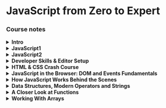 # JavaScript from Zero to Expert

### Course notes

<details>
<summary><b>Intro</b></summary>
<br/>

- Web development basics
  - HTML(Nouns) | CSS(Adjectives) | JS(Verbs)
  - Separation of concerns - Every file separated, not in the HTML
- Test with Console
  - Brave or Chrome - `⌘⌥J`
  - Safari - `⌘⌥C`
- JavaScript
  - High-Level - Not complex stuff (memory) worries
  - Object-Oriented - Data based on objects
  - Multi-Paradigm - Use different styles of programming
  - Programming language - Instruct computer to do things
  - ES5, ES6+
    - 1995 - Mocha, first version of JavaScript created in just 10 days
      - A language to create interactive sites
    - 1996
      - It has nothing to do with Java
      - Changes to LiveScript and to JavaScript to attract Java divelopers
      - Microsoft launches IE and copies JavaScript into JScript
    - 1997 - ECMA releases ECMAScript 1 (ES1), the first standar for JavaScript
    - 2009 - ES5 (ECMAScript 5) was released with a lot of new features
    - 2015 - ES6 (ECMAScript 2015) was released (biggest update)
      - Changes to an annual release cycle
  - Don't break the web
    - Older code is still working
    - It's very buggy but still used
  - Development - Use the latest Chrome
  - Production - Transpile and polyfill the code to make it compatible with older browsers
  - ESNext - Future versions

</details>

<details>
<summary><b>JavaScript1</b></summary>
<br/>

- Value - Smallest unit of information
- Variable - Reusable value
  - `let` - Can be changed later
  - `const` - Won't be changed later, cannot be empty
  - `var` - Old way to define variables
  - Never declare a variablewithout really declaring it, it creates a global object and causes troubles
- Camel case is a convention
- Prevent `SyntaxError`
  - Never start a variable with a number
  - Just use letters, numbers, underscore or dollar
- Conventions
  - Don't use reserved words or `name`
  - Start with lowercase, upper is for classes
  - Check universal constants like `PI`
  - Be descriptive, `firstName` better than `name1`
- Primitives values
  - Primitives
    - Numbers `5, 5.9`
    - Strings `""`
    - Booleans `true, false`
    - Undefined `empty value`
    - Null `empty value`
    - Symbol `unique and cannot be changed`
    - BigInt `Larger numbers than Number can hold`
    - Dynamic type `you don't have to define the type of value`
  - Type conversion and coercion
    - Check what kind of value you have `typeof`
    - Change between types of values `Number('5')`
    - Some changes are automatic `'Love ' + 5 // 5 becomes a string`
    - Strings automatically transformed into numbers `'5' - '12' - 5`
  - Truthy and falsy values
    - `0, '', undefined, null, NaN` return a falsy value of `false`
    - All other values are truthy and return `true`
    - You can check by ransforming values to booleans:
      ```JavaScript
      Boolean(0) // false
      Boolean(1) // true
      ```
- Comments
  ```JavaScript
  // Single line
  /* Multiline */
  ```
- Math operators
  - `+` plus (sum of two numbers or concatenate strings)
  - `-` less
  - `/` divide
  - `*` multiply
  - `**` power of
- Assignment operators
  - `=` equal
  - `+=` add value to a variable
  - `-=` substract value to a variable
- Comparison operators
  - `<` less than
  - `>` plus than
  - `<=` less than equal
  - `>=` plus than equal
- Strings and template literals
  - Syntax `"String"` `'String'` `` `String` ``
  - Concatenate `'Hi ' + 'dear!'`
  - Template literals `` `I am ${jsValue} years old` ``
- Conditionals:
  - Positive `if (condition) {execution}`
  - Negative `if (!condition) {execution}`
  - Multiple `if (c) {e1} else if (c2) {e2} else {e3}`
- Expressions: poduce a value `true && false`
- Statements: sentences that translate our order `const str = 'Sentence'`
- Equality operators:
  - Strict operators, without type coercion:
    - `===` equal
    - `!==` not equal
    - `1 === '1' // false`
  - Strict operators, with type coercion:
    - `==` equal
    - `!=` not equal
    - `1 == '1' // true`
- Boolean logic:
  - `&&` and
  - `||` or
  - `!` not
- Switch: It's an statement so it can`t be inside a function or return
  ```JavaScript
  const variable = 1;
  switch(variable){
    case 1:
      console.log('It\'s one'); // If variable is equal to 1 it's executed
      break; //if you want to break at that step
    case 2:
      console.log('It\'s two'); // Multiple cases
    default:
      console.log('It\'s not a number');//like an else statement
  }
  ```
- Ternary operator: It's a expression so it can be inside a function or return
  ```JavaScript
  const isFive = 5 ? 'It\'s five' : 'It\'s not five';
  ```

</details>

<details>
<summary><b>JavaScript2</b></summary>
<br/>

- Strict mode - Use it always to create safer code
  - Start a file with `'use strict';`
- Functions - piece of code that can be used several times

  - Best way to implement the principle DRY (Don't Repeat Yourself)
  - Define functions
    - `function` reserved word can be used to define a function
      - `function funcName(parameters) {action};` this is a function declaration and it can be used before it's declarated
      - You can also use this reserved word to create an anonymous function (function expression): `const anonymous = function(params) {action}`
    - Arrow functions
      - They don't have the `this` keword
        ```JavaScript
        const myFunction = num1 => num1 + 1;
        ```
        - it returns explicitally without `return`
      - If it gets complex it needs more structure
        ```JavaScript
        const myFunction = (num1, num2) => num1 + num2; // Single line
        const myFunction = (num1, num2) => {
          return num1 + num2 // Multi-line needs return
        }
        ```
  - Call / run / invoke functions `myFunction(argument);`
    - The parameter is the name used to define the function variables and the argument the actual value used when calling the function
  - `return` returns a value at the end of the function
    - Just the first `return` achieved returns a value
    - Just works inside functions
    - If the function doesn't have a `return` it returns `undefined`
    - If you want to return a list use brackets `[]` if not it will return just the last value
      ```JavaScript
      return true, false //false
      return [true, false] //[true, false]
      ```
    - It needs parenthesis if you start the return value in the second line
      ```JavaScript
      return (
          5 + 10
      )
      ```
  - You can use functions inside other functions so you can write cleaner code
    ```JavaScript
    function func1() {return true};
    function func2() {
        const myTrue = func1();
        return [myTrue, false];
    }
    ```
  - Arrays
    - Declarate an array:
      - Literal: `const nums = [1,2,3,4];`
      - New object: `const nums = new Array(1,2,3,4);`
      - Zero indexed `nums[0] // first element, expression inside, not statement`
      - Length `nums.length // 4`
      - Change array values: `nums[0] = 10; //[10,2,3,4]`
      - This is not a primitive value so even though it's declared as const you can change the values inside the object.
      - If you put an array in another variable and modify it, the value will be modified in both becaus is the same object referenced in another variable, to change this behavior you'll need to copy it in the new variable.
    - Array methods:
      - `.push` add to the end
        ```JavaScript
        console.log(arr.push(5)) //5
        ```
      - `.unshift` add to the begining
        ```JavaScript
        console.log(arr.unshift(5)) //5
        ```
      - `.pop` remove the last element
        ```JavaScript
        console.log(arr.pop()) //Value popped
        ```
      - `.shift` removes the first element
        ```JavaScript
        console.log(arr.shift()) //Value shifted
        ```
      - `.indexOf` returns the index of the argument
        ```JavaScript
        arr.indexOf(value) // Returns a number
        ```
      - `.includes` returns whether or not an array includes certain value
        ```JavaScript
        arr.includes(value) // Returns a boolean
        ```
  - Objects

    - Non ordered data structure
    - Declarate an object:
      - Literal `const objName = {key: value, key2: value2};`
      - Acces to a key:
        - Dot notation, member access `objName.key`
        - Bracket notation, computed member access `objName['key']`
          - Useful when concatenation needed `objName['key'+'2']`
      - Add or modify an entry: `objName['key'+'2'] = 'new value 2';`
      - Add functions to objects
        ```JavaScript
        const objWithFunc = {
            firstName: 'John',
            johnIs: '',
            myFunc: function(msg) {
                this.johnIs = `${this.firstName} ${msg}`;
                return this.johnIs;
            }
        };
        console.log(objWithFunc.myFunc('is good!')); // Changes johnIs entry
        // console.log(objWithFunc['myFunc']('is good!')); // Another way to use the function
        console.log(objWithFunc.johnIs); // John is good!
        ```
        - Even though you are able to perform the function several times, that's a bad practice because it uses a lot of computing, the best way to do it is to use the function ones to define a value inside the object.

  - Iteration
    - For loop keeps running while condition is true
      ```JavaScript
      for (let i=0; i<10; i++) {console.log(i)};
      for (let i=0; i<10; i++) console.log(i); // This will also work
      ```
    - You can iterate through an array by using the index
      ```JavaScript
      const myArr = [0,1,2,3,4,5,6,7];
      const doubleArr = [];
      for (let i=0; i<myArr.length; i++) {
          doubleArr.push(i*2);
      };
      ```
    - Or by using an of loop
      ```JavaScript
      for (const i of myArr) {doubleArr.push(i*2);};
      ```
    - You can make jumps between the loop steps by using continue
      ```JavaScript
      for (const i of myArr) {
          if (i === 3) continue;
          doubleArr.push(i*2);
      };
      ```
    - Or you can break the loop if a condition is met
      ```JavaScript
      for (const i of myArr) {
          if (i === 5) break;
          doubleArr.push(i*2);
      };
      ```
    - This is a way to loop backwards
      ```JavaScript
      for (let i=myArr.length-1; i>=0; i--) {doubleArr.push(i*2);};
      ```
    - Nested loop are sometimes useful, like when you want all the 10 units square coordinates inside a 100\*100 square
      ```JavaScript
      const increment = 10;
      for (let x=0; x<100; x+=increment) {
          for (let y=0; y<100; y+=increment) {
              console.log('Coord:', [x,y]);
          }
      };
      ```
    - The while loop keeps runing until matches a condition
      ```JavaScript
      let ranNum = 0;
      while (ranNum!==100) {
          ranNum = Math.round(Math.random()*100);
          console.log(ranNum);
      };
      ```

</details>

<details>
<summary><b>Developer Skills & Editor Setup</b></summary>
<br/>

- Setup

  - Add Prettier extension to VS Code
  - default formatter `esbenp.prettier-vscode`
  - format on save `true`
  - toggle single quotes to `true` in the settings
  - select `avoid` in the Arrow Parens option
  - Add snippets
  - Go to `Code > Preferences > Configure User Snippets`
  - Write your snippets:
    ```JSON
    "Print to console": {
    "scope": "javascript,typescript",
    "prefix": "print",
    "body": ["console.log();"],
    "description": "Log output to console"
    }
    ```
  - Install [node.js](https://nodejs.org/en/)
  - Check which version of node you have `node -v`
  - NPM comes with node.js
  - Check which version of npm you have `npm -v`
  - Use a light server:
  - You can use a VS Extension
  - Or install it via NPM with the command `npm install live-server -g`
  - Run your server by using `live-server` on your working directory

- Developer mind
  - Goal
    - Realistic time based
    - Why are you learning? `Complement my career`
    - Imagine a project
    - Research technologies
  - Always understand the code by studying it and typing it
  - Reinforce knowledge
    - Use it
    - Take notes
    - Challenge yourself
      - [Codewars](https://www.codewars.com/)
    - Don't be in a hurry
  - Practice
    - Create your own challenges
    - Don't get stuck in "tutorial hell"
  - Write a lot and you'll be improving it
  - Refactor what you did
  - You'll never know everything so focus on your goal
  - Learn with other people and teach
  - Problem solver
    - Understand the problem
    - Divide and conquer
      - Break big problems into small steps
    - Do the necessary research
    - Write pseudocode before the actual code
  - Research tools, always ask the right questions
    - [MDN](https://developer.mozilla.org/en-US)
    - [StackOverflow](https://stackoverflow.com)
    - [Google](https://www.google.com)
  - Debugging
    - Bug: defect or problem in a computer program
      - Identify:
        - Discover the bug
        - Test software
        - Use reports
        - Check in contexts
      - Find:
        - Find the place where the bug is
      - Fix:
        - Correct the bug
      - Prevent:
        - Find it elsewhere
        - Write unit testing
    - Breakpoint:
      - useful console methods for debugging:
        ```JavaScript
        console.warn(); console.error(); console.table(object);
        ```
      - Chrome debugger:
        - `View > Developer > Inspect Element` or `⌘⌥C`
        - Go to sources and select the JavaScript file to debug
        - Add the desired breakpoints
        - Go step by step checking what's happening using `F9` or the step button
    - You can debug directly on VS Code by using `debugger;` before each breakpoint

</details>

<details>
<summary><b>HTML & CSS Crash Course</b></summary>
<br/>

- HTML
  - HyperText Markup Language
  - Semantic HTML is a way to give the more accurated tag to an element so it can be mor readable
  - Structure:
    ```HTML
    <html>
      <head>
        <title>Example</title>
      </head>
      <body>
        <h1>Heading example</h1>
        <p>Paragraph example</p>
        <!-- Comment example -->
      </body>
    </html>
    ```
  - Attributes: `<a href="https://www.some.link"></a>`
  - Inline and block elements work together:
    - Inline `<span></span>` displays inside anoder block
    - Block `<p></p>` displays as a block inside html
  - Classes
    - Attribute that defines the name of one or several elements in order to style them
      ```HTML
      <h1 class="inverted">This is an inverted color heading</h1>
      <p class="inverted">This is an inverted color paragraph</p>
      <!-- Classes can be used several times -->
      ```
  - IDs
    - Special attribute that gives an element an unique identifier
      ```HTML
      <p id="special-paragraph">Special</p>
      <!-- Unique element -->
      ```
- CSS

  - Cascading Style Sheets
  - It's the way to give style to HTML elements
  - Structure
    - Inside HTML (not recommended)
      ```HTML
      <style>
        body {
          background-color: white;
        }
      </style>
      ```
    - Or in a .css file linked to the html
      ```HTML
      <!-- index.html -->
      <head>
        <link href="style.css" rel="stylesheet">
      </head>
      ```
      ```CSS
      /* style.css */
      body {
        background-color: white;
      }
      ```
  - Inheritance
    - Child elements inherit some properties from their parents, for example if you add `font-family: Arial;` into `body {}` all body's children will have the same font-family
    - Some properties like border are not inherited
  - Syntax
    - Regular selector `p {color: black;}`
    - ID selector `#my-ID {font-size: 10px;}`
    - Class selector `.my-class {background-color: blue;}`
    - Child selector `#my-ID code {font-family: Menlo;}`
  - Box model:
    |Element|Description|
    |---|---|
    |**Content** |Text, images, etc.|
    |**Padding** |Transparent area around the content inside the box|
    |**Border** |Around the padding and the content|
    |**Margin** |Space between boxes|
    |**Fill Area**|Area that gets filled with background color or image|

    ```

       Margin
        --------------------------------
       |                                |
       |      Padding                   |
       |                                |
       |       W   i   d   t   h        |
       |       -----------------  H     |
       |      |                 | e     |
       |      |     CONTENT     | i     |
       |      |     *******     | g     |
       |      |                 | h     |
       |       -----------------  t     |
       |      Border:                   |
       |      Line around the box       |
       |      padding and content.      |
       |                                |
       |                                |
        --------------------------------

    ```

    - For better control of your box size you can use `* {box-sizing: border-box;}` which will allow you to define widths and heights considering the paddings and margins

  - For reset properties globaly you'll need to use the asterix which goes for all elements `* {margin: 0;}`

</details>

<details>
<summary><b>JavaScript in the Browser: DOM and Events Fundamentals</b></summary>
<br/>

- The DOM (Document Object Model)
  - Structured representation of HTML documents
  - Allows JS to access HTML elements and manipulate them
  - JS interaction with the DOM reference is in WEB APIs
- Acces to an HTML node
  - Access by query selector `document.querySelector('.my-class');`
    - Query selector only acces the first incidence, if you want to get all just use `.querySelectorAll()`
    - The `.` is only used when you are looking for a class selector, other methods like `myNode.classList.remove('my-class-1', 'my-class-2');`
  - Access by ID
    ```JavaScript
    document.getElementByID('my-ID'); // Faster
    document.querySelector('#my-ID'); // Easier
    ```
  - You can modify properties of the element
    ```JavaScript
    document.querySelector('.my-class').textContent = 'New content';
    document.querySelector('#my-ID').textContent = 'New content';
    ```
  - Events
    - An event is something that happends in te page like a mouse movement
    - Every node is able to hold an `addEventListener()` method
    - Click example
      ```JavaScript
      const myNode = document.querySelector('.my-class');
      const myFunction = () => return true;
      myNode.addEventListener('click', function() {return true});
      myNode.addEventListener('click', myFunction);
      ```

</details>

<details>
<summary><strong>How JavaScript Works Behind the Scenes</strong></summary>
<br/>

- ### A Hiigh-Level Overview of JavaScript

  - High-Level: You don't manage hardware resources
  - Garbage-collected: Clears the memory time to time
  - Interpreted or just-in-time compiled: We write human readable code and is interpreted by the computer as machine code
  - Multi-paradigm:
    - Procedural programming - Organize code with some functions in betweem
    - Object-oriented programming (OOP) -
    - Functional programming
  - Prototype-based object-oriented
    - Almost everything is an object (has methods inside)
      ```JavaScript
      // Array object
      // --------------------------------
      const myArr = new Array(1);
      // [ <1 empty item> ]
      myArr.push('Index 1');
      // [ <1 empty item>, 'Index 1' ]
      myArr[0] = 'Index 0';
      // [ 'Index 0', 'Index 1' ]
      myArr.length
      // 2
      // --------------------------------
      ```
    - First-class functions
      - Functions treated as variables, we can pass them into other functions and return them from functions
        - `document.querySelector('.some-class').addEventListener('click', firstClassFunction);`
    - Dynamically-typed language
      - No data type definitions (identified at runtime)
      - Data type is automatically changed
        ```JavaScript
        let myVar = 3;
        myVar = 'Changed to string';
        ```
    - Non-blocking event loop
      - _Concurrency model_ is how JavaScript handles multiple tasks happening at the same time
      - Runs in a single thread, so it can only do one thing at a time
      - By using an _event loop_ JavaScript takes long running tasks, executes them in background and puts them back in the main thread when they're finished

- ### The JavaScript Engine and Runtime

  - Computer Science side note:
    - Compilation: The code is converted into machine code so the computer can execute it
      - `Source Code` -Compilation-> `Portable file: Machine code` -Execution-> `Program running`
    - Interpretation: An interpreter runs through the source code and executes it line by line
      - `Source Code` -Execution line by line-> `Program running`
    - Just-in-time (JIT) compilation: the code is converted into machine code at once, then it's executed immediately
      - `Source Code` -Compilation-> `Machine code` -Execution-> `Program running`
  - An engine is a program that executes JavaScript code
    - Some of the most popular are:
      - Node JS, Google's V8, Firefox, Safari
    - How does an engine work?
      - Call Stack: Where the code is executed
      - Heap: Where the objects are stored
    - Engine step by step
      - Parsing: Checks for errors in the code and generates the Abstract Syntax Tree (AST)
      - Compilation: Takes the AST and converts it into machine code (Just-in-time compilation)
      - Execution: Executes the machine code in the Call Stack
      - Optimization: Modern JavaScript executes code faster by bringing a not optimized machine code to execution and then re-compilate it until it's optimized
  - Runtime
    - The heart of the runtime is an engine.
    - In the browser the engine has extra-functionalities provided by the WEB APIs and the callback queue (events, data, etc.)
      - The callback queue puts callback functions ready to use in the call stack

- ### Execution Contexts and The Call Stack:

  > **Execution context (EC):** Environment in which a piece of JavaScript is executed, stores the necessary information for a code to be executed
  >
  > - Structure:
  >   - Variable environment
  >     - let, const and var decalrations, functions, arguments object (not arrow functions)
  >   - Scope chain
  >   - `this` keyword (not arrow functions)

  - Execution:
    - Global execution context for top level code (it's always one) -> Code outside our functions
    - Execution of the top-level code inside the global EC
    - Execution of functions and waiting for callbacks (one per function call)

  > **The Call Stack:** Is where all the execution contexts are stacked for execution and it gives the instructions to execute

- ### Scope and The Scope Chain
  - Scoping: How oure variables are organized and accessed
  - Lexical Scoping: Scoping is controlled by placement of functions and blocks in the code
  - Scope: Space or environment in which certain variable is declared
    - Global scope: Top level code accesible everywhere
    - Function scope: Variables accesible inside the function (local scope)
    - Block scope (ES6 only): `let` and `const` variables are accesible only inside a block, functions are block scope just in strict mode
  - Scope of a variable: Region of our code where a certain variable can be accessed
    ```JavaScript
    const myGlobalVar = 'Global scope';
    let mutable = 'I will change';
    function first() {
      const myFunctionScope = 'Local scope';
      mutable = 'I changed';
      // Local scopes can access global scopes
      return `${myGlobalVar} ${myFunctionScope}`;
    }
    first(); // 'Global scope Local scope' and changes mutable
    console.log(mutable); // 'I changed'
    // Block scopes only live within a block
    if (myGlobalVar) {
      // You can use global scopes in functions
      const blockScope = myGlobalVar.replace('Global', 'Block');
      var varVariable = myGlobalVar.replace('Global', 'Var');
      console.log(blockScope); // 'Block scope'
    }
    // Printing the scopes, local and block scopes cannot be accessed in the global scope
    console.log(myGlobalVar); // 'Global scope'
    console.log(varVariable); // 'Var scope' var is not block scope because is not ES6
    console.log(myFunctionScope); // Uncaught ReferenceError: myFunctionScope is not defined
    console.log(blockScope); // Uncaught ReferenceError: blockScope is not defined
    ```
- ### Variable Environment: Hoisting and The TDZ

  - Hoisting: Makes some types of variables accesible/usable in the code before they are actually declared

    - Before execute the code, variable declarations are scanned and a new property is declared in the variable environment object for each variable.
      ||Hoisted|Initial Value|Scope
      |---|---|---|---|
      |**`function()` declarations** |✅ Yes|Actual function|Block|
      |**`var` variables** |✅ Yes|`undefined`|Function|
      |**`let` and `const` variables** |🚫 No|`<uninitialized>`, Temporal Dead Zone (TDZ)|Block|
      |**`function` expressions and arrows `= () => {}`** |Depends if using `var` or `let/const`|Depends if using `var` or `let/const`|Depends if using `var` or `let/const`|

  - Why hoisting?
    - Using functions before the actual declaration
    - `var` hoisting is just a byproduct
  - Why TDZ?
    - Easier to avoid cache errors: accessing variables before declare is a bad practice
    - Makes const variables actually work

- In Practice:

  ```JavaScript
  // Hoisting and Temporal Dead Zone (TDZ)
  'use strict';

  // Variables

  console.log(varVar);
  // Returns undefined also if var is used in functions so you cannot call them
  // var keyword adds a variable into the DOM window object, so be careful
  console.log(letVar);
  // ReferenceError: Cannot access 'letVar' before initialization
  console.log(constVar);
  // ReferenceError: Cannot access 'constVar' before initialization
  var varVar = 'var variable';
  let letVar = 'let variable';
  const constVar = 'const variable';

  // Functions

  console.log(funcDec());
  // Function declaration
  console.log(funcExp());
  // ReferenceError: Cannot access 'funcExp' before initialization
  console.log(funcArr());
  // ReferenceError: Cannot access 'funcArr' before initialization

  function funcDec() {
    return 'Function declaration';
  }
  const funcExp = function() {
    return 'Function expression';
  };
  const funcArr = () => 'Arrow function';
  ```

  - The conclusion is never to use `var` because it an lead to hoisting problems
  - Declare functions before calling them

- ### The `this` Keyword

  - Special variable created for every execution context
    - Points to the owner of the object
    - It's not static and depends on how the function is called (its value is asigned when it's called)
      - Method `this` -> Object that is calling the method
        ```JavaScript
        const owner = {name: 'Mr. Owner', whoIsTheOwner: function() {return this.name + ' is the owner'}}
        // The owner is the object referenced in the variable const owner
        owner.whoIsTheOwner(); // Mr. Owner is the owner
        ```
      - Simple function call `this` -> undefined
      - Arrow functions `this` -> Don't have it because it doesn't uses the lexical this keyword, it points to window
      - Event listener `this` -> DOM element attached to the event
      - `new` `call` `apply` `bind`

  ```JavaScript
  console.log(this);
  // Strict mode: {}
  // No strict mode: {} -> Window in browser

  const thisFunction = function(thisNumber) {
    console.log(thisNumber);
    console.log(this);
  };
  thisFunction(1);
  // Strict mode: 1, undefined
  // No strict mode: 1, <ref *1> Object [global] -> Undefined in browser

  const thisArrowFunction = function(thisNumber) {
    console.log(thisNumber);
    console.log(this);
  };
  thisArrowFunction(2);
  // Strict mode: 2, undefined
  // No strict mode: 2, <ref *1> Object [global] -> Window in browser

  const thisObject = {
    number: 3,
    objectFunction: function() {
      console.log(this.number);
      console.log(this);
    },
  };
  thisObject.objectFunction();
  // Strict mode: 3, { number: 3, objectFunction: [Function: objectFunction] }
  // No strict mode: 3, { number: 3, objectFunction: [Function: objectFunction] }

  const thisOtherObject = { number: 4 };
  thisOtherObject.objectFunction = thisObject.objectFunction;
  thisOtherObject.objectFunction();
  // Strict mode: 4, { number: 4, objectFunction: [Function: objectFunction] }
  // No strict mode: 4, { number: 4, objectFunction: [Function: objectFunction] }

  const objectFunctionOutside = thisObject.objectFunction;
  console.log(objectFunctionOutside());
  // Strict mode: undefined, TypeError: Cannot read property 'number' of undefined
  // No strict mode: undefined, <ref *1> Object [global] -> Window in browser - undefined
  ```

- ### Regular Functions vs. Arrow Functions

  - Arrow functions inside objects will return undefined for this

    ```JavaScript
    const thisObject = {
      number: 1,
      objectFunction: function() {
        console.log(this.number);
        console.log(this);
      },
      objectArrowFunction: () => {
        console.log(this.number);
        console.log(this);
      },
    };

    thisObject.objectFunction();
    // Strict and no strict mode:
    /*
    1
    {
      number: 1,
      objectFunction: [Function: objectFunction],
      objectArrowFunction: [Function: objectArrowFunction]
    }
    */

    thisObject.objectArrowFunction();
    // Strict and no strict mode: undefined, {}
    // It's because an arrow this is a reference to the global scope, window in the browser
    // B
    ```

  - Var adds values to global scope and those can be accessed by using this inside arrow functions

    ```JavaScript
    var number = 2;
    const thisObject = {
      number: 1,
      objectArrowFunction: () => {
        console.log(this.number);
        console.log(this);
      },
    };

    thisObject.objectArrowFunction();
    // On browser: 2, Window{... number: 2 ...}
    ```

  - You can also have trouble calling the `this` keword inside a function that is inside another function in an object

    ```JavaScript
    const thisObject = {
      number: 1,
      objectFunction: function() {
        console.log(this.number);
        console.log(this);
        const isOne = function() {
          console.log(this.number === 1);
        };
        isOne();
      },
    };

    thisObject.objectFunction();
    // Strict mode: 1, TypeError: Cannot read property 'number' of undefined
    // No strict mode: 1, { number: 1, objectFunction: [Function: objectFunction] }, false
    ```

    - A smart solution for this is to use another variable inide the first method, usually `self` or `that`

    ```JavaScript
    const thisObject = {
      number: 1,
      objectFunction: function() {
        console.log(this.number);
        console.log(this);
        const self = this;
        const isOne = function() {
          console.log(self.number === 1);
        };
        isOne();
      },
    };

    thisObject.objectFunction();
    // Strict and no strict mode:
    /*
    1
    { number: 1, objectFunction: [Function: objectFunction] }
    true
    */
    ```

    - Or you can use an arrow function because it doesn't have a this keyword and inside the other method it'll use the `this` keword of the parent object

    ```JavaScript
    const thisObject = {
      number: 1,
      objectFunction: function() {
        console.log(this.number);
        console.log(this);
        const isOne = () => {
          console.log(this.number === 1);
        };
        isOne();
      },
    };

    thisObject.objectFunction();
    // Strict and no strict mode:
    /*
    1
    { number: 1, objectFunction: [Function: objectFunction] }
    true
    */
    ```

    - The `arguments` keyword returns the arguments of the function but onlu in function expressions

      ```JavaScript
      const funcExpr = function(a, b) {
        console.log(arguments);
        return a + b;
      };
      funcExpr(1, 2);
      // [Arguments] { '0': 1, '1': 2 }
      funcExpr(1, 2, 3, 4, 5);
      // [Arguments] { '0': 1, '1': 2, '2': 3, '3': 4, '4': 5 }

      const funcArrow = (a, b) => {
        console.log(arguments);
        return a + b;
      };
      funcArrow(1, 2);
      // ReferenceError: arguments is not defined
      funcArrow(1, 2, 3, 4, 5);
      // ReferenceError: arguments is not defined
      ```

- ### Primitives vs. Objects (Primitive vs. Reference Types)

  - Primitives:

    - _Number, String, Boolean, Undefined, Null, Symbol, BigInt_
    - Stored in the Call Stack

      ```JavaScript
      let someVariable = 30;
      let oldVariable = someVariable;
      someVariable = 31 // Value saved on 0002 not in 0001 because it's used on oldVariable
      const myObj = {someEntry: 'Some entry value'} // referenced to an object saved on Heap
      ```

      | Identifier   | Address | Value |
      | ------------ | ------- | ----- |
      | someVariable | 0001    | 30    |
      | oldVariable  | 0002    | 31    |
      | myObj        | 0003    | D30F  |

    - Can be modified after asigned
      ```JavaScript
      let someNum = 1;
      console.log(someNum); // 1
      let newNum = someNum;
      someNum = 2;
      console.log(newNum); // 1
      console.log(someNum); // 2
      ```

  - Objects

    - _Object literal, Arrays, Functions, Many more…_
    - Stored in the Heap

      | Address | Value                           |
      | ------- | ------------------------------- |
      | D30F    | {someEntry: 'Some entry value'} |

    - There are referenced inside variables and if you change them inside one variable it will be changed inside other variables that share the reference
      ```JavaScript
      const me = { name: 'Jonas', age: 30 };
      const friend = me;
      friend.age = 27;
      console.log(me); // { name: 'Jonas', age: 27 }
      console.log(friend); // { name: 'Jonas', age: 27 }
      ```
    - If you want to create a new object using a previous one you can use the following method
      ```JavaScript
      const newFriend = Object.assign({}, friend);
      newFriend.name = 'Douglas';
      newFriend.age = 30;
      console.log(friend); // { name: 'Jonas', age: 27 }
      console.log(newFriend) // { name: 'Douglas', age: 30 }
      ```
      - This is good for a first level copy but it doesn't works with objects inside objects (deep cloning)

</details>

<details>
<summary><strong>Data Structures, Modern Operators and Strings</strong></summary>

- Destructuring Arrays

  ```JavaScript
  const arr = [2, 3, 4];
  // You can assingn an array values to different variables
  const a = arr[0];
  const b = arr[1];
  const c = arr[2];
  // Or destructure and do it in one line
  const [x, y, z] = arr;
  console.log(x, y, z); // 2, 3, 4

  // You can use destructure with arrays inside objects
  const sports = {
    name: 'Sports selection',
    trainingCentre: 'Two Rivers, MX, Mexico',
    categories: ['Rugby', 'Skateboard', 'Soccer', 'Swimming', 'Tennis'],
    warmUp: ['Jogging', 'Jumping', 'Sprinting'],
    coolDown: ['Walk', 'Stretch'],
    ranWorkout: function() {
      return [
        this.warmUp[Math.floor(Math.random() * this.warmUp.length)],
        this.categories[Math.floor(Math.random() * this.categories.length)],
        this.coolDown[Math.floor(Math.random() * this.coolDown.length)],
      ];
    },
  };
  // You can destructure an array by assin¡gning a name to the elements you want,
  // and leaving empty the ones you dont want
  let [favorite, , , , lessFavorite] = sports.categories;
  console.log(favorite, lessFavorite); // Rugby Tennis
  // Switch values
  [favorite, lessFavorite] = [lessFavorite, favorite];
  console.log(favorite, lessFavorite); // Tennis Rugby
  // Destructuring from a return value from a function
  let [myWarmUp, mySport, myCoolDown] = sports.ranWorkout();
  console.log(myWarmUp, mySport, myCoolDown); // Jumping Rugby Stretch

  // Destructuring nested arrays
  const nested = [0, [1, 11], [2, 3]];
  const [, [one], [two, three]] = nested;
  console.log(one, two, three); // 1 2 3

  // Destructuring with default values, if they are not assigned they're undefined
  const [ja, ha, kha = 'Russian'] = ['Español', 'Inglés'];
  console.log(ja, ha, kha); // Español Inglés Russian (undefined if not assigned)
  ```

- Destructuring Objects

  ```JavaScript
  const sports = {
    collectionName: 'Sports selection',
    trainingCentre: 'Two Rivers, MX, Mexico',
    categories: ['Rugby', 'Skateboard', 'Soccer', 'Swimming', 'Tennis'],
  };

  // For object destructure you need to match the key of the object
  let { collectionName, trainingCentre, categories } = sports;
  console.log(collectionName, trainingCentre, categories);
  // Sports selection Two Rivers, MX, Mexico [ 'Rugby', 'Skateboard', 'Soccer', 'Swimming', 'Tennis' ]

  // You can assign specific entries { entryName: yourVar }
  const {
    collectionName: myCollection,
    trainingCentre: myClub,
    categories: mySports,
  } = sports;
  console.log(myCollection, myClub, mySports);
  // Sports selection Two Rivers, MX, Mexico [ 'Rugby', 'Skateboard', 'Soccer', 'Swimming', 'Tennis' ]

  // You can set default values
  const { categories: normalSports, extreme = [] } = sports;
  console.log(normalSports, extreme);
  // [ 'Rugby', 'Skateboard', 'Soccer', 'Swimming', 'Tennis' ] []

  // Mutating variables
  let col1 = 'Red',
    col2 = 'Blue';
  const colors = { col1: 'Magenta', col2: 'Cyan' };
  ({ col1, col2 } = colors); // Wrapped into parenthesis
  console.log(col1, col2); // Magenta Cyan

  // Nested objects
  const square = {
    coord1: { x: 0, y: 0 },
    coord2: { x: 10, y: 0 },
    coord3: { x: 10, y: 10 },
    coord4: { x: 0, y: 10 },
  };
  const {
    coord1: { x, y, z = 0 }, // You can add defaults to prevent undefined values
  } = square;
  console.log(x, y, z); // 0 0 0

  // Destructuring an object inside a function
  function destructureObj({ name, surname }) {
    return `I am ${name} ${surname}`;
  }
  const jonasFierro = { name: 'Jonás', surname: 'Fierro' };
  console.log(destructureObj(jonasFierro));
  // I am Jonás Fierro
  ```

- The Spread Operator (...)

  ```JavaScript
  // SPREAD packs elements into an array
  // Is useful to unpack an array
  const arr1 = [0, 1, 2, 3, 4, 5];
  const arr2 = [...arr1, 6, 7, 8, 9];
  // arr2 is the same as [arr1[0], arr1[1], arr1[2], arr1[3], arr1[4], arr1[5], 6, 7, 8, 9]
  console.log(arr2); // [ 0, 1, 2, 3, 4, 5, 6, 7, 8, 9 ]

  // Yuo can unpack an array inside an object
  const arrInObj = { arr: [1, 2, 3, 4] };
  const arr3 = [...arrInObj.arr, 5];
  console.log(arr3); // [ 1, 2, 3, 4, 5 ]

  // Copy an array
  const arr4 = [...arr3];
  console.log(arr4); // [ 1, 2, 3, 4, 5 ]

  // Join 2 arrays
  const arr5 = [6, 7, 8, 9, 10];
  const arr6 = [...arr4, ...arr5];
  console.log(arr6); // [ 1, 2, 3, 4,  5, 6, 7, 8, 9, 10 ]

  // Iterables: arrays, strings, maps, sets, NOT objects
  const str = 'Iterate';
  const letters = [...str, '!'];
  console.log(letters); // [ 'I', 't', 'e', 'r', 'a', 't', 'e', '!' ]

  // Add it to a function
  function iterable(one, two, three) {
    let str = '';
    for (const count of [one, two, three]) {
      str += `Now the number is ${count}!\n`;
    }
    return str;
  }
  console.log(iterable(...[1, 2, 3]));
  /*
  Now the number is 1!
  Now the number is 2!
  Now the number is 3!
  */

  // You can use it with an object as well
  const oldObj = { old: "I'm old", age: 90 };
  const newObj = { ...oldObj, new: "I'm new", age: 1 };
  const copyOfNewObj = { ...newObj }; // Copy of newObj
  copyOfNewObj.old = "I'm not old";
  console.log(oldObj); // { old: "I'm old", age: 90 }
  console.log(newObj); // { old: "I'm old", age: 1, new: "I'm new" }
  console.log(copyOfNewObj); // { old: "I'm not old", age: 1, new: "I'm new" }
  ```

- Rest Pattern and Parameters

  ```JavaScript
  // REST packs elements into a variable
  const [a, b, ...others] = [1, 2, 3, 4, 5, 6, 7];
  console.log(a, b, others); // 1 2 [ 3, 4, 5, 6, 7 ]

  // REST is useful with destructuring
  const countries = {
    latam: ['México', 'Argentina', 'Brasil'],
    northam: ['United States', 'Canada'],
    oeurope: ['Netherlands', 'España', 'France', 'Italia'],
    eeurope: ['România', 'Hrvatska', 'Україна'],
  };
  const [mx, , brl, ...otherCountries] = [
    ...countries.latam,
    ...countries.eeurope,
  ];
  console.log(mx, brl, otherCountries);
  // México Brasil [ 'România', 'Hrvatska', 'Україна' ]

  const { oeurope: euroOr, eeurope: euroOcc, ...america } = countries;
  console.log(euroOr, euroOcc, america);
  // [ 'Netherlands', 'España', 'France', 'Italia' ]
  // [ 'România', 'Hrvatska', 'Україна' ]
  /*
  {
    latam: [ 'México', 'Argentina', 'Brasil' ],
    northam: [ 'United States', 'Canada' ]
  }
  */

  // Add it to a function
  function iterable(...counting) {
    let str = '';
    for (const count of counting) {
      str += `Now the number is ${count}!\n`;
    }
    return str;
  }
  console.log(iterable(1, 2, 3, 4, 5, 6, 7, 8));
  /*
    Now the number is 1!
    Now the number is 2!
    Now the number is 3!
    Now the number is 4!
    Now the number is 5!
    Now the number is 6!
    Now the number is 7!
    Now the number is 8!
    */
  const newArr = [1, 2, 3];
  console.log(iterable(...newArr));
  /*
  Now the number is 1!
  Now the number is 2!
  Now the number is 3!
  */
  console.log(iterable(...newArr, 4));
  /*
  Now the number is 1!
  Now the number is 2!
  Now the number is 3!
  Now the number is 4!
  */

  ```

- Short Circuiting (&& and ||)

  ```JavaScript
  // || (or) Returns the first value that is truthy
  console.log(1 || 'Dope'); // 1
  console.log(0 || 'Dope'); // Dope
  console.log(0 || ''); // null
  console.log(0 || '' || null || 'Truthty'); // Truthty
  const lights = { on: false };
  const lightsOn = lights.on || 'Turn on the lights';
  console.log(lightsOn); // Turn on the lights

  // && (and) returns the last value if everything is truthy
  // it stops when finds a falsy value
  console.log(0 && 'a'); // 0
  console.log(1 && 'a'); // a
  console.log(1 && 'a' && []); // []
  console.log(1 && 'a' && [1] && null); // null

  // Let's put them in conditionals
  const bool1 = true,
    bool2 = false,
    bool3 = true,
    bool4 = false;

  if (bool1 || bool2) console.log(`bool1: ${bool1} || bool2: ${bool2}`);
  // bool1: true || bool2: false
  if (bool2 || bool4) console.log(`bool2: ${bool2} || bool4: ${bool4}`);
  // nothing
  if (bool1 || bool3) console.log(`bool1: ${bool1} || bool3: ${bool3}`);
  // bool1: true || bool3: true
  if (bool1 && bool2) console.log(`bool1: ${bool1} && bool2: ${bool2}`);
  // nothing
  if (bool1 && bool3) console.log(`bool1: ${bool1} && bool3: ${bool3}`);
  // bool1: true && bool3: true
  if (bool2 && bool2) console.log(`bool2: ${bool2} && bool4: ${bool4}`);
  // nothing
  ```

- The Nullish Coalescing Operator (??)

  ```JavaScript
  // Nullish: Null and undefined
  const lights = { on: false };
  let lightsOn = lights.on ?? 'Turn on the lights';
  console.log(lightsOn); // false
  lights.on = undefined;
  lightsOn = lights.on ?? 'Turn on the lights';
  console.log(lightsOn); // 'Turn on the lights'
  ```

- Logical Assignment Operators

  ```JavaScript
  const p1 = {
    controller: 'P1',
    alias: 'Berta',
    hallOfFame: undefined,
  };
  const p2 = {
    controller: 'P2',
    alias: '',
    exp: 10,
    hallOfFame: undefined,
  };

  // The long way
  p1.exp = p1.exp || 1;
  console.log(p1);
  // {controller: 'P1', alias: 'Berta', hallOfFame: undefined, exp: 1}
  p2.exp = p2.exp && 1;
  console.log(p2);
  // {controller: 'P2', alias: '', exp: 1, hallOfFame: undefined}

  // The short way in JavaScript 2021
  p1.hallOfFame &&= 'Not yet!';
  console.log(p1);
  // {controller: 'P1', alias: 'Berta', hallOfFame: undefined, exp: 1}
  p2.alias ||= 'No-Alias';
  p2.hallOfFame ??= 'Not yet!';
  console.log(p2);
  // {controller: 'P2', alias: 'No-Alias', exp: 1, hallOfFame: 'Not yet!'}
  ```

- Looping Arrays: The for-of Loop

  ```JavaScript
  const bigArray = [];
  for (let i = 0; i < 5; i++) bigArray.push(Math.round(Math.random() * 1000));
  for (const ranNum of bigArray) console.log(`Te random number is ${ranNum}`);
  /*
  Te random number is 831
  Te random number is 769
  Te random number is 223
  Te random number is 188
  Te random number is 204
  */

  // for loop with index and destructure
  for (const [i, ranNum] of bigArray.entries())
    console.log(`Te random number ${i + 1} is ${ranNum}`);
  /*
  Te random number 1 is 831
  Te random number 2 is 769
  Te random number 3 is 223
  Te random number 4 is 188
  Te random number 5 is 204
  */
  ```

- Enhaced Object Literals

  ```JavaScript
  const thought = 'Thinking';
  const arrLength = 3;

  const objLiteral = {
    quote: "I'm literal",
    thoughts: ["I'm happy", "I'm sad", "I'm hungry"],
    // ES& enhaced object literals
    // Add an entry just by calling an outside variable
    thought,
    // Define an entry name by computing
    arrLength,
    [`arrWith${arrLength}els`]: new Array(arrLength),
    // Add a function just by declaring the name and adding the paranthesis
    newThougt() {
      this.thought = this.thoughts[
        Math.floor(Math.random() * this.thoughts.length)
      ];
      return this.thought;
    },
  };

  objLiteral.newThougt();
  console.log(objLiteral);
  /*
  {
    quote: "I'm literal",
    thoughts: [ "I'm happy", "I'm sad", "I'm hungry" ],
    thought: "I'm sad",
    arrLength: 3,
    arrWith3els: [ <3 empty items> ],
    newThougt: [Function: newThougt]
  }
  */
  ```

- Optional chaining (?.)

  ```JavaScript
  const pad = num => num.toString().padStart(5, '0');
  const tr = 'tr',
    bk = 'block';

  const chained = {
    [`${bk}${pad(1)}`]: {
      [`${tr}${pad(1)}`]: {
        hash: 'e193a01ecf8d30ad0affefd332ce934e32ffce72',
        time: new Date(2019, 1, 28, 18, 1, 10, 230),
      },
      [`${tr}${pad(2)}`]: {
        hash: '6fc978af728d43c59faa400d5f6e0471ac850d4c',
        time: new Date(2020, 6, 1, 14, 31, 3, 915),
      },
    },
    [`${bk}${pad(2)}`]: {
      [`${tr}${pad(3)}`]: {
        hash: '221407c03ae5c73109cce71d27e24637824f3333',
        time: new Date(2020, 10, 1, 17, 15, 50, 750),
      },
      [`${tr}${pad(4)}`]: {
        hash: 'c63528a52274a35d1c07bd9e55a83c6eb073de81',
        time: new Date(2021, 8, 30, 11, 11, 11, 111),
      },
    },
    [`${bk}${pad(3)}`]: {
      [`${tr}${pad(5)}`]: {
        hash: 'de1f53b6fbc3fecd35b0bbc963e21902a149e5e3',
        time: new Date(2021, 11, 3, 0, 3, 45, 104),
      },
      [`${tr}${pad(6)}`]: {
        hash: '20dd129da16a9afb802d8b595485f8d2719aea44',
        time: new Date(2022, 2, 16, 9, 21, 36, 426),
      },
    },
    [`${bk}${pad(4)}`]: {
      [`${tr}${pad(7)}`]: {
        hash: '',
      },
    },
  };

  console.log(chained?.block00001);
  /*
  {
    tr00001: {
      hash: 'e193a01ecf8d30ad0affefd332ce934e32ffce72',
      time: 2019-03-01T00:01:10.230Z
    },
    tr00002: {
      hash: '6fc978af728d43c59faa400d5f6e0471ac850d4c',
      time: 2020-07-01T19:31:03.915Z
    }
  }
  */
  console.log(chained?.block00001?.tr00003 ?? 'No such transaction in the block'); // No such transaction in the block
  console.log(chained?.block00004?.tr00007); // { hash: '' }
  console.log(
    chained?.block00004?.tr00007?.time ?? 'No timestamp in such transaction'
  ); // No timestamp in such transaction
  // It might be useful for a loop that checks transactions within a block
  const [...myBlocks] = Object.keys(chained);
  const myTransactions = [];
  for (let i = 0; i < 7; i++) myTransactions.push(`${tr}${pad(i + 1)}`);
  for (const myBlock of myBlocks) {
    for (const myTransaction of myTransactions) {
      const currentTransaction = chained[myBlock][myTransaction]?.hash;
      if (currentTransaction) {
        console.log(
          `Block ${myBlock}, transaction ${myTransaction}: ${currentTransaction}`
        );
      }
    }
  }
  /*
  Block block00001, transaction tr00001: e193a01ecf8d30ad0affefd332ce934e32ffce72
  Block block00001, transaction tr00002: 6fc978af728d43c59faa400d5f6e0471ac850d4c
  Block block00002, transaction tr00003: 221407c03ae5c73109cce71d27e24637824f3333
  Block block00002, transaction tr00004: c63528a52274a35d1c07bd9e55a83c6eb073de81
  Block block00003, transaction tr00005: de1f53b6fbc3fecd35b0bbc963e21902a149e5e3
  Block block00003, transaction tr00006: 20dd129da16a9afb802d8b595485f8d2719aea44
  */
  ```

- Looping Objects: Object Keys, Values, and Entries

  ```JavaScript
  const animals = {
  dog: {
      id: 'Dog',
      animalName: 'Frida',
      breed: 'Labrador',
      isPet: true,
    },
    cat: {
      id: 'Cat',
      animalName: 'Koshka',
      breed: 'Munchkin',
      isPet: true,
    },
    snake: {
      id: 'Snake',
      animalName: 'Piguay',
      breed: 'Python',
    },
  };

  const [...keys] = Object.keys(animals);
  console.log(keys); // [ 'dog', 'cat', 'snake' ]
  const [...values] = Object.values(animals);
  console.log(values);
  /*[
    { id: 'Dog', animalName: 'Frida', breed: 'Labrador', isPet: true },
    { id: 'Cat', animalName: 'Koshka', breed: 'Munchkin', isPet: true },
    { id: 'Snake', animalName: 'Piguay', breed: 'Python' }
  ]*/
  for (const [key, animal] of Object.entries(animals)) {
    console.log(
      `animals.${key}: I'm a ${animal.breed} ${animal.id}, my name is ${
        animal.animalName
      } and I'm ${(animal?.isPet && 'a pet') || 'not a pet'}`
    );
  }
  /*
  animals.dog: I'm a Labrador Dog, my name is Frida and I'm a pet
  animals.cat: I'm a Munchkin Cat, my name is Koshka and I'm a pet
  animals.snake: I'm a Python Snake, my name is Piguay and I'm not a pet
  */
  ```

- Sets

  ```JavaScript
  // A set is an unordered data (it has no indexes) structure that has unique elements inside of it
  const newSet = new Set([10, 11, 40, 50, 11, 66, 50]); // You can pass any iterable as argument
  console.log(newSet); // Set(5) { 10, 11, 40, 50, 66 }
  const newStringSet = new Set('Still Fozzy');
  console.log(newStringSet); // Set(9) { 'S', 't', 'i', 'l', ' ', 'F', 'o', 'z', 'y' }
  // set methods
  console.log(newSet.has(1)); // false
  console.log(newStringSet.has('z')); // true
  console.log(newStringSet.has(' ')); // true
  newStringSet.delete(' ');
  console.log(newStringSet.has(' ')); // false
  newStringSet.add('!');
  console.log(newStringSet.has('!')); // true
  console.log(newStringSet); // Set(9) { 'S', 't', 'i', 'l', 'F', 'o', 'z', 'y', '!' }
  for (const val of newStringSet) {
    if (val === 'F') {
      break;
    } else {
      console.log(val);
    }
  }
  /*
  S
  t
  i
  l
  */
  newStringSet.clear();
  console.log(newStringSet); // Set(0) {}
  const newArrFromSet = [...new Set('Parangaricutirimicuaro')];
  console.log(newArrFromSet); // [ 'P', 'a', 'r', 'n', 'g', 'i', 'c', 'u', 't', 'm', 'o' ]
  ```

- Maps: Fundamentals

  ```JavaScript
  // In maps the keys can have eny kind of value
  const coffee = new Map();
  // You can set values using the set method
  coffee.set('Roast', 'Dark');
  coffee.set('Origin', 'Chiapas');
  coffee.set(304029198, 'Batch serial number');
  // Set can be also used chained
  const arr = [10, 10, 9];
  coffee
    .set('Packed Date', 20220134)
    .set(1045, 'River One Store, HXQ')
    .set(arr, 'Quality Control')
    .set(true, 'Packed')
    .set(false, 'Not packed');
  console.log(coffee);
  /*
  Map(8) {
    'Roast' => 'Dark',
    'Origin' => 'Chiapas',
    304029198 => 'Batch serial number',
    'Packed Date' => 20220134,
    1045 => 'River One Store, HXQ',
    [ 10, 10, 9 ] => 'Quality Control',
    true => 'Packed',
    false => 'Not packed'
  }
  */
  const packedOn = coffee.get('Packed Date');
  console.log(coffee.get(packedOn < 1900) && coffee.get(packedOn >= 19000)); // Packed
  // Another useful methods
  console.log(coffee.has('Roast')); // true
  coffee.delete(arr); // Two arrays with the same values are not equal, it must be the same array
  console.log(coffee);
  /*
  Map(7) {
    'Roast' => 'Dark',
    'Origin' => 'Chiapas',
    304029198 => 'Batch serial number',
    'Packed Date' => 20220134,
    1045 => 'River One Store, HXQ',
    true => 'Packed',
    false => 'Not packed'
  }
  */
  console.log(coffee.size); // 7
  ```

- Maps: Iteration

  ```JavaScript
  // Prompt is a browser engine method, this is for the terminal
  const prompt = require('prompt-sync')();

  // Create a map using Arrays of two elements inside another array
  const programmingLangs = new Map([
    ['Question', "What's the best programming language"],
    [1, 'Python'],
    [2, 'JavaScript'],
    [true, 'Pythonist'],
    [false, 'Not pythonist'],
  ]);
  console.log(programmingLangs);
  /*
  Map(5) {
    'Question' => "What's the best programming language",
    1 => 'Python',
    2 => 'JavaScript',
    true => 'Pythonist',
    false => 'Not pythonist'
  }
  */
  // It could also be an object's entries
  const songs = { song1: 'GOD', song2: 'Unwind' };
  const songMap = new Map(Object.entries(songs));
  console.log(songMap); // Map(2) { 'song1' => 'GOD', 'song2' => 'Unwind' }

  // Iterations are easier destructuring
  console.log(programmingLangs.get('Question')); // What's the best programming language
  for (const [key, value] of programmingLangs) {
    if (typeof key === 'number') console.log(`Answer ${key}: ${value}`);
    /*
    Python
    JavaScript
    */
  }
  const answer = Number(prompt('Your answer (write the number): '));
  console.log(programmingLangs.get(answer === 1) || programmingLangs.get(false));
  // Depends on the answer it will return Python or Not pythonist

  // Convert map to array
  console.log([...songMap]); // [ [ 'song1', 'GOD' ], [ 'song2', 'Unwind' ] ]
  console.log([...songMap.keys()]); // [ 'song1', 'song2' ]
  console.log([...songMap.values()]); // [ 'GOD', 'Unwind' ]

  ```

- Which Data Structure to Use?

  - Sources of data: from the program, from the UI and from external sources (APIs)
  - Detect if it just needs values or key/value pairs
    - Just values
      - Arrays: if you need an order and you can have duplicated values
      - Sets: if you don't need an order and you don't want duplicated values, they're also faster
    - Keys and values
      - Objects: they're easier to use, you can use methods inside of them and are the best structure when using JSON
      - Maps: When you need keys that are not strings, they're easier to iterate, they perform better than objects

- Working With Strings

  ```JavaScript
  const myString = 'This is a string';
  // Access to certain letter by index
  console.log(myString[0]); // T
  // Return the length of a string
  console.log(myString.length); // 16
  // Find index of a letter inside a string
  console.log(myString.indexOf('a')); // 8
  console.log(myString.indexOf('x')); // -1 didn't find
  console.log(myString.lastIndexOf('i')); // 13
  // Cut a string
  console.log(myString.slice(4)); // is a string
  console.log(myString.slice(1, 10)); // his is a
  console.log(myString.slice(0, myString.indexOf(' a '))); // This is
  console.log(myString.slice(0, myString.lastIndexOf('i'))); // This is a str
  console.log(myString.slice(0, -5)); // This is a s
  // These methods create new string objects behind the scenes
  // Change case
  console.log(myString.toLowerCase()); // this is a string
  console.log(myString.toUpperCase()); // THIS IS A STRING
  let badName = 'MaLoLe';
  badName = badName[0].toUpperCase() + badName.slice(1).toLowerCase();
  console.log(badName); // Malole
  const email = 'prompt@devs2rios.io';
  let badEmail = ' promPt@devS2rIos.iO \n';
  badEmail = badEmail.toLowerCase().trim(); // Trim clears trailing whitespaces
  console.log(email === badEmail); // true
  const priceE = '3049,91€';
  const priceA = priceE.replace('€', '$').replace(',', '.');
  console.log(priceE, priceA); // 3049,91€ 3049.91$
  // Replacing all by using regex with the global flag
  const lol = 'ha ha ha ha ha ha ha ha ha ha ha ha ha ha ha ha ha ha';
  const notSoLol = lol.replace(/ha\s/g, '');
  console.log(notSoLol); // ha
  // Methods that return booleans
  console.log(myString.includes('i')); // true
  console.log(myString.includes('x')); // false
  console.log(myString.startsWith('T')); // true
  console.log(myString.startsWith('t')); // false
  console.log(myString.endsWith('g')); // true
  console.log(myString.endsWith('G')); // false
  // If you look for a word regardless the case you can transform everything to lowercase befor searching

  // Transforming strings to arrays
  const myFood = 'Banana, Potato, Cucumber'.replace(/,/g, '').split(' ');
  console.log(myFood);
  // [ 'Banana', 'Potato', 'Cucumber' ]
  console.log(myFood.join(' * '));
  // Banana * Potato * Cucumber
  const [firstName, lastname] = 'Bob Alice'.split(' ');
  console.log(firstName, lastname); // Bob Alice

  // Capitalize first letter of every word
  const titleCase = str => {
    return str.replace(
      /([a-zA-Z]+)/g,
      word => word[0].toUpperCase() + word.slice(1).toLowerCase()
    );
  };
  console.log(titleCase('lksjdkd lajkdj kaks')); // Lksjdkd Lajkdj Kaks
  console.log('12'.padStart(4, '0')); // 0012
  console.log('12'.padEnd(4, '0')); // 1200
  console.log('12'.padStart(6, '0').padEnd(12, '0')); // 000012000000
  const maskPassword = str => str.slice(0, -4).replace(/./g, '*') + str.slice(-4);
  console.log(maskPassword('467')); // 467
  console.log(maskPassword('1234')); // 1234
  console.log(maskPassword('93u58')); // *3u58
  console.log(maskPassword('09032u4029039849nsdjk900'));
  // ********************k900
  console.log(maskPassword('pdncsojñxapkokpoawoijcnncdioe'));
  // *************************dioe
  console.log('Eat, Sleep, Rave, Repeat\n'.repeat(4).trim());
  /*
  Eat, Sleep, Rave, Repeat
  Eat, Sleep, Rave, Repeat
  Eat, Sleep, Rave, Repeat
  Eat, Sleep, Rave, Repeat
  */
  ```

</details>

<details>
<summary><strong>A Closer Look at Functions</strong></summary>

- Default parameters

  ```JavaScript
  const myObjs = [];

  const muFunc = function (param1, param2 = 2, param3 = 3) {
    const myObj = { param1, param2, param3 };
    console.log(myObj);
    myObjs.push(myObj);
  };

  muFunc(1); // { param1: 1, param2: 2, param3: 3 }
  muFunc(1, 3); // { param1: 1, param2: 3, param3: 3 }
  muFunc(1, undefined, 1); // { param1: 1, param2: 2, param3: 1 }
  ```

- How Passing Arguments Works: Value vs. Reference

  - Objects: will be changed because they are referenced
  - Primitives: won't change because the arguments passes are copies of the values

  ```JavaScript
  const post = 'S0018';

  const don = {
    username: 'Dom',
    id: 1230487267,
  };

  const login = function (postNum, user) {
    postNum = 'F0384';
    user.username = `Mr. ${user.username}`;
    if (user.id === 1230487267) {
      console.log('Logged in!');
    } else {
      console.log('Wrong id');
    }
  };

  login(post, don); // Logged in!
  console.log(post); // S0018 didn't change
  console.log(don.username); // Mr. Dom changed

  // This is what's happening inside the function
  const postNum = post; // a copy of post in another variable
  const user = don; // this uses the same reference as don

  const newid = function (person) {
    person.id = Math.round(Math.random() * 9999999999);
  };

  newid(user); // using user instead dom because we want this id to change
  console.log(don); // { username: 'Mr. Dom', id: 7768518925 }
  console.log(user); // { username: 'Mr. Dom', id: 7768518925 }
  login(post, user); // Wrong id because don and user changed id because of the object reference
  ```

- First-Class and Higher-Order Functions

  - First-Class functions

    - Values are treated as values
    - They are another type of object
    - They can be saved as a variable value
    - We can use functions as arguments for other functions
    - They can be returned from other functions
    - They can call methods

  - High-Order functions (HOf)
    - They are functions that receive another function as argument or return another function
    - HOf are possible because of First-Class functions

- Functions Accepting Callback Functions

  - Callbacks allow to add abstraction

  ```JavaScript
  const oneWord = function (str) {
    return str.replace(/ /g, '').toLowerCase();
  };
  const upperFirstWord = function (str) {
    const [first, ...others] = str.split(' ');
    return [first.toUpperCase(), ...others].join(' ');
  };

  const transformer = function (str, fn) {
    console.log(`Original string: ${str}`);
    console.log(`Transformed string: ${fn(str)}`);
    console.log(`Transformed by: ${fn.name}`);
  };

  transformer('JavaScript is good!', upperFirstWord);
  /*
  Original string: JavaScript is good!
  Transformed string: JAVASCRIPT is good!
  Transformed by: upperFirstWord
  */
  transformer('JavaScript is good!', oneWord);
  /*
  Original string: JavaScript is good!
  Transformed string: javascriptisgood!
  Transformed by: oneWord
  */
  const happiness = function (repeats) {
    console.log('😬'.repeat(repeats));
  };

  [3, 4, 12, 1].forEach(happiness); // Happiness as callback
  /*
  😬😬😬
  😬😬😬😬
  😬😬😬😬😬😬😬😬😬😬😬😬
  😬
  */

  ```

- Function Returning Functions

  ```JavaScript
  const func = function (param1) {
    return function (param2) {
      console.log(`${param1} ${param2}`);
    };
  };
  const funcArrow = param1 => param2 => console.log(`${param1} ${param2}`);

  func('Hey')('you!'); // Hey you!
  funcArrow('Hey')('you!'); // Hey you!
  ```

- The call and apply Methods

  ```JavaScript
  const funcsObj = {
    range: 1000,
    ranNum(player) {
      return `${player}: ${Math.floor(Math.random() * this.range) + 1}`;
    },
  };

  console.log(funcsObj.ranNum('test')); // test: 22

  // If you want to use ranNum as a method for any object
  // you'll need to use .call() or .apply() so it won't point to undefined
  const ranNum = funcsObj.ranNum;
  const ran10 = { range: 10 };
  const ran100 = { range: 100 };
  console.log(ranNum.call(ran10, 'chuy')); // chuy: 8
  console.log(ranNum.call(ran100, 'glass')); // glass: 71
  // .apply needs an array as argument to do the same thing as call
  const dorothy = ['dorothy'];
  console.log(ranNum.apply(ran100, dorothy)); // dorothy: 69
  // Nevertheless it's easier with spread operator
  console.log(ranNum.call(ran100, ...dorothy)); // dorothy: 96
  ```

- The bind Method

  - Bind returns a new function where the keyword is bound

  ```JavaScript
  const funcsObj = {
    range: 1000,
    ranNum(player) {
      return `${player}: ${Math.floor(Math.random() * this.range) + 1}`;
    },
  };

  console.log(funcsObj.ranNum('test')); // test: 649

  // funcsObj.ranNum bound to { range: 5 } into ranNum5
  const ranNum5 = funcsObj.ranNum.bind({ range: 5 });
  // Calling ranNum5 with the player's name
  console.log(ranNum5('clark')); // clark: 3
  // Binding it to different ranNums
  const ranNum10 = funcsObj.ranNum.bind({ range: 10 });
  const ranNum20 = funcsObj.ranNum.bind({ range: 20 });
  const ranNum30 = funcsObj.ranNum.bind({ range: 30 });
  const ranNum40 = funcsObj.ranNum.bind({ range: 40 });
  // You can bound arguments to the .bind function
  const ranNum50 = funcsObj.ranNum.bind({ range: 50 }, 'fifty');
  console.log(ranNum50()); // fifty: 30
  // Let's create a lottery game
  const tickets = [1, 2, 3, 4, 5, 6, 7, 8, 9, 10]; // Tickets to sold
  const letters = [...'ABCDEFGHIJKLMNOPQRSTUVWXYZ']; // Letters to create names
  const playerNames = []; // Players' array
  // Populate array
  for (let player = 0; player < tickets.length; player++) {
    let playerName = '';
    for (let i = 0; i < 3; i++) {
      playerName += letters[Math.floor(Math.random() * letters.length)];
    }
    playerNames.push(playerName);
  }
  // Lottery object
  const lottery = {
    playerNames,
    tickets,
    playersTickets: {},
    buyTickets() {
      for (const p of this.playerNames) {
        // Arrow function because we need to use this. inside
        const getNameNumIndex = entry => {
          const pName = entry.replace(/: \d+/, ''),
            pNum = Number(entry.replace(/[A-Z]{3}: /, '')),
            pIndex = this.tickets.indexOf(pNum);
          return [pName, pNum, pIndex];
        };
        // Preset variables before the game
        let ticketAvailable = false;
        let pName, pNum, pIndex;
        while (!ticketAvailable) {
          // Using the bound function
          [pName, pNum, pIndex] = getNameNumIndex(ranNum10(p));
          if (pIndex !== -1) {
            // If the ticket exists assign it to the current player (p)
            ticketAvailable = true;
          }
        }
        // Fill the entry in the playersTickets object
        this.playersTickets[pName] = pNum;
        // Delete the ticket from the tickets array
        this.tickets.splice(pIndex, 1);
      }
      // Change the tickets array for a sold out string
      this.tickets = 'Sold Out!';
    },
  };
  lottery.buyTickets();
  console.log(lottery);
  /*
  {
    playerNames: [
      'PNY', 'MOC', 'KJZ',
      'JHI', 'KYZ', 'CQV',
      'ROD', 'SLJ', 'BQM',
      'NGS'
    ],
    tickets: 'Sold Out!',
    playersTickets: {
      PNY: 8,
      MOC: 9,
      KJZ: 6,
      JHI: 1,
      KYZ: 3,
      CQV: 7,
      ROD: 5,
      SLJ: 4,
      BQM: 10,
      NGS: 2
    },
    buyTickets: [Function: buyTickets]
  }
  */

  // Partial binding
  const addTax = (rate, value) => value + value * rate;
  console.log(addTax(0.3, 100)); // 130
  // Bounding without one argument,
  // null goes for the this keyword and .16 for the first argument
  const mxVAT = addTax.bind(null, 0.16);
  // mxVAT = value => value + value + 0.16
  console.log(mxVAT(100)); // 116

  // Function returning function
  const mxVAT2 = value => rate => value + value * rate;
  console.log(mxVAT2(100)(0.25)); // 125
  ```

- Immediately Invoked Function Expressions (IIFE)

  - They're good for private outputs or variables that don't require to be mutated, nevertheless, they're like block scope so in modern JavaScript is not useful

  ```JavaScript
  (function () {
    console.log('Just once!'); // Just once!
    (() => console.log('Just once!'))(); // Just once!
  })();
  ```

- Closures

  - They're the closed-over variable environment of the execution in which a function was created, even after that execution context is gone
  - We can't create them manually, it happens automatically
  - We can't access to them because they're not a tangible Js object
  - The variables inside the closure have priority over the scope chain

  ```JavaScript
  const closureFunc = function () {
    let counter = 0;
    return function () {
      counter++;
      console.log(`Current Number: ${counter}`);
    };
  };

  // The function inside the variable creates an execution context
  // that remembers the variables inside the function
  const outsideCounter = closureFunc();
  outsideCounter(); // Current Number: 1
  outsideCounter(); // Current Number: 2
  outsideCounter(); // Current Number: 3
  console.dir(outsideCounter);
  /*
  [Function (anonymous)]
      [[Scopes]]: Scopes[3]
          0: Closure (closureFunc)
              counter: 3
  You cannot access to [[Scopes]] in your code
  */
  ```

- More Closure Examples

  ```JavaScript
  let f = 10;

  const g = function () {
    const a = 19;
    f = function () {
      console.log(a * f);
    };
  };
  const h = function () {
    const b = 30;
    f = function () {
      console.log(b * 4);
    };
  };

  g();
  f();
  console.dir(f);
  /*
  Closure created when g is used
  [[Scopes]]: Scopes[3]
      0: Closure (g)
          a: 19
  */

  // Re-assign f function
  h();
  f();
  console.dir(f);
  /*
  Closure replaced when h is used
  [[Scopes]]: Scopes[3]
      0: Closure (h)
          b: 30
  */
  const row = 250;
  const timedGrid = function (grid, newLineTime) {
    const row = grid / 5;
    setTimeout(function () {
      console.log(`Grid: ${grid}`);
      console.log(`Row: ${row}`);
    }, newLineTime * 1000);
    console.log(`New Line Time: ${newLineTime}`);
  };
  timedGrid(200, 2);
  /*
  New Line Time: 2
  Grid: 200
  Row: 40 -> From closure
  */
  const timedGrid2 = function (grid, newLineTime) {
    // This doesn't have const row
    setTimeout(function () {
      console.log(`Grid: ${grid}`);
      console.log(`Row: ${row}`);
    }, newLineTime * 1000);
    console.log(`New Line Time: ${newLineTime}`);
  };
  timedGrid2(200, 2);
  /*
  New Line Time: 2
  Grid: 200
  Row: 250 -> From global scope
  */
  ```

</details>
<details>
<summary><b>Working With Arrays</b></summary>
<br/>

- Methods are functions attached to Arrays which are objects

- Simple Array Methods

  ```JavaScript
  let arr = ['a', 'b', 'c', 'd', 'e'];

  // .slice() doesn't mutate the original array
  console.log(arr.slice(2)); // [ 'c', 'd', 'e' ]
  console.log(arr); // [ 'c', 'd', 'e' ]
  console.log(arr.slice(1, 3)); // [ 'b', 'c' ]
  console.log(arr.slice(-1)); // [ 'e' ]
  console.log(arr.slice()); // [ 'a', 'b', 'c', 'd', 'e' ] a copy
  console.log([...arr]); // [ 'a', 'b', 'c', 'd', 'e' ] another copy

  // .splice() mutates the original array
  arr.splice(1, 3);
  console.log(arr); // [ 'a', 'e' ]
  arr.splice(1, 2);
  console.log(arr); // [ 'a' ]

  // .reverse() mutates the original array
  arr = ['a', 'b', 'c', 'd', 'e'];
  arr.reverse();
  console.log(arr); // [ 'e', 'd', 'c', 'b', 'a' ]

  // .concat() doesn't mutate the original array
  const arr2 = arr.concat([...arr].reverse());
  console.log(arr);
  // [ 'e', 'd', 'c', 'b', 'a' ]
  console.log(arr2);
  // [ 'e', 'd', 'c', 'b', 'a', 'a', 'b', 'c', 'd', 'e' ]
  console.log([...arr, ...[...arr].reverse()]);
  // [ 'e', 'd', 'c', 'b', 'a', 'a', 'b', 'c', 'd', 'e' ]

  // .join() doesn't mutate the original array
  console.log(arr.join('-')); // e-d-c-b-a
  ```

- The new at Method

  ```JavaScript
  const arr = [0, 1, 2, 3, 4, 5, 6, 7, 8, 9, 10];
  console.log(arr[0]); // 0
  console.log(arr.at(0)); // 0
  // Last element
  console.log(arr[arr.length - 1]); // 10
  console.log(arr.slice(-1)); // 10
  console.log(arr.at(-1)); // 10
  console.log('Dope'.at(-1)); // e
  ```

- Looping Arrays: forEach

  ```JavaScript
  const arr = [10, -15, 3, 5, -9, 12];
  // With an of loop
  console.log('---Loop---');
  for (const num of arr)
    console.log(`${num > 0 ? `In: ${num}` : `Out: ${Math.abs(num)}`}`);
  /*
  ---Loop---
  In: 10
  Out: 15
  In: 3
  In: 5
  Out: 9
  In: 12
  */
  // With the forEach method
  console.log('---forEach()---');
  arr.forEach(num =>
    console.log(`${num > 0 ? `In: ${num}` : `Out: ${Math.abs(num)}`}`)
  );
  /*
  ---forEach()---
  In: 10
  Out: 15
  In: 3
  In: 5
  Out: 9
  In: 12
  */
  console.log('---forEach()---');
  // instead using for (const [i, num] of arr.entries())
  arr.forEach((num, i) => {
    console.log(
      `(${String(i).padStart(2, '0')}) ${
        num > 0 ? `In: ${num}` : `Out: ${Math.abs(num)}`
      }`
    );
  });
  /*
  ---forEach()---
  (00) In: 10
  (01) Out: 15
  (02) In: 3
  (03) In: 5
  (04) Out: 9
  (05) In: 12
  */
  ```

- forEach With Maps and Sets

  ```JavaScript
  const cities = new Map([
    ['CDMX', 'Mexico City'],
    ['NYC', 'New York City'],
    ['TKY', 'Tokyo'],
  ]);
  // forEach used on the map
  cities.forEach((k, v, m) => {
    // m is the map object
    console.log(`'${k}': '${v}'`);
  });
  /*
  'Mexico City': 'CDMX'
  'New York City': 'NYC'
  'Tokyo': 'TKY'
  */
  new Set([2, 2, 12, 34, 10, 4]).forEach((v, _, s) => {
    // s is the set onject, as sets doesn't have indexes the key and value are the same
    console.log(`${v}: ${v}`);
  });
  /*
  2: 2
  12: 12
  34: 34
  10: 10
  4: 4
  */
  ```

- Creating DOM Elements

  ```JavaScript
  container.innerHTML = ''; // Cleans the content of the HTML element
  // Create your HTML element(s) in a string template literal
  const html = `
      <div>
        <p>New element!</p>
      </div>
    `;
  // Inserts the HTML after the begining of the container
  container.insertAdjacentHTML('afterbegin', html);
  ```

- Data Transformations: map, filter, reduce

  ```JavaScript
  const arr1 = [1, 2, 3, 4];

  // .map()
  const arr2 = arr1.map(num => num * 2);
  console.log(arr2); // [ 2, 4, 6, 8 ]

  // .filter()
  const arr3 = arr1.filter(num => num % 2 === 0);
  console.log(arr3); // [ 2, 4 ]

  // .reduce()
  const arr4 = arr1.reduce((accumulator, current) => accumulator + current);
  console.log(arr4); // 10
  ```

- The map Method

  ```JavaScript
  const pricesUSD = [10.2, 5.25, 100, 25.2];

  // Returns a brand new array
  const dollarPrice = 20.54,
    pricesMXN = pricesUSD.map(price => price * dollarPrice);

  /*
  With regular functions
  pricesMXN = pricesUSD.map(function(price) {
      return price * dollarPrice;
  };
  */

  for (const [i, price] of pricesUSD.entries())
    console.log(`${price.toFixed(2)} USD = ${pricesMXN[i].toFixed(2)} MXN`);
  /*
  10.20 USD = 209.51 MXN
  5.25 USD = 107.83 MXN
  100.00 USD = 2054.00 MXN
  25.20 USD = 517.61 MXN
  */
  ```

- The filter Method

  ```JavaScript
  const pricesUSD = [10.2, 5.25, 100, 25.2, 234.12];

  // Returns a brand new array
  const expensive = pricesUSD.filter(price => price > 80);
  console.log(expensive); // [ 100, 234.12 ]
  ```

- The reduce Method

  ```JavaScript
  const pricesUSD = [10.2, 5.25, 100, 25.2, 234.12, 5];

  // Returns a primitive value
  const total = pricesUSD.reduce(function (acumulator, current) {
    console.log(`acumulator: ${acumulator} | current: ${current}`);
    return acumulator + current;
  });
  /*
  acumulator: 10.2 | current: 5.25
  acumulator: 15.45 | current: 100
  acumulator: 115.45 | current: 25.2
  acumulator: 140.65 | current: 234.12
  acumulator: 374.77 | current: 5
  */

  const lol = [...'abcdefghijk'].reduce(
    (acumulator, current) => acumulator + `${current}ha`
  );
  console.log(lol); // abhachadhaehafhaghahhaihajhakha

  // Get max value
  console.log(pricesUSD.reduce((a, b) => (a > b ? a : b))); // 234.12
  ```

- The Magic of Chaining Methods

  - Don't overchain, it can lead to performance issues
  - Don't chain methods that mutate the original array like the splice or reverse method

  ```JavaScript
  const eurToUSD = 1.1;
  const totalInUSD = movements
    .filter(mov => mov > 0)
    .map((mov, i, arr) => {
      console.log(arr) // Check the array for debugging
      mov * eurToUSD
    })
    .reduce((a, b) => a + b, 0);
  console.log(totalInUSD);
  ```

- The find Method

  ```JavaScript

  ```

- Implementing Login

  ```JavaScript

  ```

- Implementing Transfers

  ```JavaScript

  ```

- The findIndex Method

  ```JavaScript

  ```

- some and every

  ```JavaScript

  ```

- flat and flatMap

  ```JavaScript

  ```

- Sorting Arrays

  ```JavaScript

  ```

- More Ways of Creating and Filling Arrays

  ```JavaScript

  ```

- Which Array Method to Use?

  ```JavaScript

  ```

</details>
